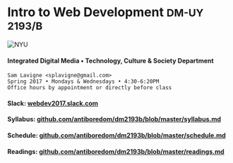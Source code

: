# Intro to Web Development <small>DM-UY 2193/B</small>

![NYU](http://engineering.nyu.edu/files/tandon_long_color.png)

#### Integrated Digital Media • Technology, Culture & Society Department

    Sam Lavigne <splavigne@gmail.com>
    Spring 2017 • Mondays & Wednesdays • 4:30-6:20PM
    Office hours by appointment or directly before class

#### Slack: [webdev2017.slack.com](https://webdev2017.slack.com)

#### Syllabus: [github.com/antiboredom/dm2193b/blob/master/syllabus.md](http://github.com/antiboredom/dm2193b/blob/master/syllabus.md)

#### Schedule: [github.com/antiboredom/dm2193b/blob/master/schedule.md](http://github.com/antiboredom/dm2193b/blob/master/schedule.md)

#### Readings: [github.com/antiboredom/dm2193b/blob/master/readings.md](http://github.com/antiboredom/dm2193b/blob/master/readings.md)
